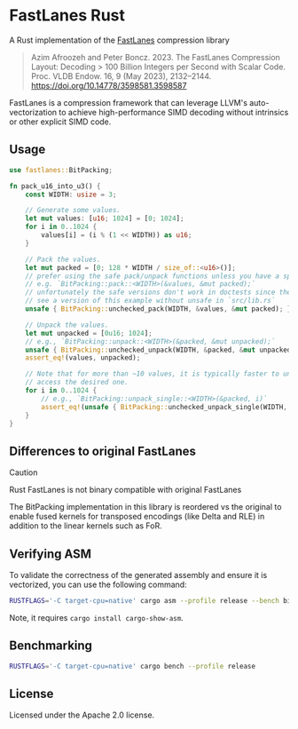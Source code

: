 # FastLanes Rust

A Rust implementation of the [FastLanes](https://github.com/cwida/FastLanes) compression library

> Azim Afroozeh and Peter Boncz. 2023. The FastLanes Compression Layout: Decoding > 100 Billion Integers per Second with
> Scalar Code.
> Proc. VLDB Endow. 16, 9 (May 2023), 2132–2144. https://doi.org/10.14778/3598581.3598587

FastLanes is a compression framework that can leverage LLVM's auto-vectorization to achieve high-performance
SIMD decoding without intrinsics or other explicit SIMD code.

## Usage

```rust
use fastlanes::BitPacking;

fn pack_u16_into_u3() {
    const WIDTH: usize = 3;

    // Generate some values.
    let mut values: [u16; 1024] = [0; 1024];
    for i in 0..1024 {
        values[i] = (i % (1 << WIDTH)) as u16;
    }

    // Pack the values.
    let mut packed = [0; 128 * WIDTH / size_of::<u16>()];
    // prefer using the safe pack/unpack functions unless you have a specific reason to use the unchecked versions
    // e.g. `BitPacking::pack::<WIDTH>(&values, &mut packed);`
    // unfortunately the safe versions don't work in doctests since they depend on the unstable generic_const_exprs feature
    // see a version of this example without unsafe in `src/lib.rs`
    unsafe { BitPacking::unchecked_pack(WIDTH, &values, &mut packed); }

    // Unpack the values.
    let mut unpacked = [0u16; 1024];
    // e.g., `BitPacking::unpack::<WIDTH>(&packed, &mut unpacked);`
    unsafe { BitPacking::unchecked_unpack(WIDTH, &packed, &mut unpacked); }
    assert_eq!(values, unpacked);

    // Note that for more than ~10 values, it is typically faster to unpack all values and then 
    // access the desired one.
    for i in 0..1024 {
        // e.g., `BitPacking::unpack_single::<WIDTH>(&packed, i)`
        assert_eq!(unsafe { BitPacking::unchecked_unpack_single(WIDTH, &packed, i) }, values[i]);
    }
}
```

## Differences to original FastLanes

> [!CAUTION]
> Rust FastLanes is not binary compatible with original FastLanes

The BitPacking implementation in this library is reordered vs the original to enable
fused kernels for transposed encodings (like Delta and RLE) in addition to the linear
kernels such as FoR.

## Verifying ASM

To validate the correctness of the generated assembly and ensure it is vectorized, you can use the following command:

```bash
RUSTFLAGS='-C target-cpu=native' cargo asm --profile release --bench bitpacking --rust BitPacking
```

Note, it requires `cargo install cargo-show-asm`.

## Benchmarking

```bash
RUSTFLAGS='-C target-cpu=native' cargo bench --profile release
```

## License

Licensed under the Apache 2.0 license.